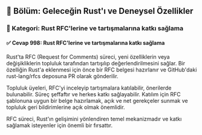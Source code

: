 ## 📘 Bölüm: Geleceğin Rust'ı ve Deneysel Özellikler  
### 🔹 Kategori: Rust RFC'lerine ve tartışmalarına katkı sağlama  
#### ✅ Cevap 998: Rust RFC'lerine ve tartışmalarına katkı sağlama

Rust'ta RFC (Request for Comments) süreci, yeni özelliklerin veya değişikliklerin topluluk tarafından tartışılıp değerlendirilmesini sağlar. Bir özelliğin Rust'a eklenmesi için önce bir RFC belgesi hazırlanır ve GitHub'daki rust-lang/rfcs deposuna PR olarak gönderilir.

Topluluk üyeleri, RFC'yi inceleyip tartışmalara katılabilir, önerilerde bulunabilir. Süreç şeffaftır ve herkes katkı sağlayabilir. Katılım için RFC şablonuna uygun bir belge hazırlamak, açık ve net gerekçeler sunmak ve topluluk geri bildirimlerine açık olmak önemlidir.

RFC süreci, Rust'ın gelişimini yönlendiren temel mekanizmadır ve katkı sağlamak isteyenler için önemli bir fırsattır.
